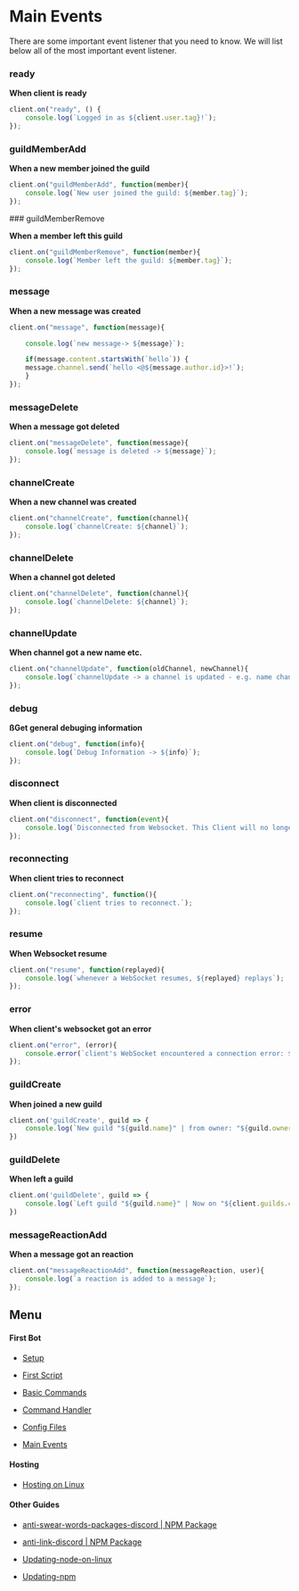 # Main Events

There are some important event listener that you need to know. We will list below all of the most important event listener.


### ready

**When client is ready**

```js
client.on("ready", () {
	console.log(`Logged in as ${client.user.tag}!`);
});
```

### guildMemberAdd

**When a new member joined the guild**

```js
client.on("guildMemberAdd", function(member){
    console.log(`New user joined the guild: ${member.tag}`);
});
```

### guildMemberRemove

**When a member left this guild**

```js
client.on("guildMemberRemove", function(member){
    console.log(`Member left the guild: ${member.tag}`);
});
```

### message

**When a new message was created**

```js
client.on("message", function(message){

    console.log(`new message-> ${message}`);

    if(message.content.startsWith(`hello`)) {
    message.channel.send(`hello <@${message.author.id}>!`);
    }
});
```

### messageDelete

**When a message got deleted**

```js
client.on("messageDelete", function(message){
    console.log(`message is deleted -> ${message}`);
});
```

### channelCreate

**When a new channel was created**

```js
client.on("channelCreate", function(channel){
    console.log(`channelCreate: ${channel}`);
});
```

### channelDelete

**When a channel got deleted**

```js 
client.on("channelDelete", function(channel){
    console.log(`channelDelete: ${channel}`);
});
```
    
### channelUpdate

**When channel got a new name etc.**

```js
client.on("channelUpdate", function(oldChannel, newChannel){
    console.log(`channelUpdate -> a channel is updated - e.g. name change, topic change`);
});
```

### debug

**ßGet general debuging information**

```js
client.on("debug", function(info){
    console.log(`Debug Information -> ${info}`);
});
```

### disconnect

**When client is disconnected**
```js
client.on("disconnect", function(event){
    console.log(`Disconnected from Websocket. This Client will no longer attempt to reconnect`);
});
```

### reconnecting

**When client tries to reconnect**

```js
client.on("reconnecting", function(){
    console.log(`client tries to reconnect.`);
});
```

### resume

**When Websocket resume**

```js
client.on("resume", function(replayed){
    console.log(`whenever a WebSocket resumes, ${replayed} replays`);
});
```

### error

**When client's websocket got an error**

```js
client.on("error", (error){
    console.error(`client's WebSocket encountered a connection error: ${error}`);
});
```

### guildCreate

**When joined a new guild**

```js
client.on('guildCreate', guild => {
    console.log(`New guild "${guild.name}" | from owner: "${guild.owner.user.tag}" |  now on "${client.guilds.cache.size}" servers`)
})
```

### guildDelete

**When left a guild**

```js
client.on('guildDelete', guild => {
    console.log(`Left guild "${guild.name}" | Now on "${client.guilds.cache.size}" servers`)
})
```

### messageReactionAdd

**When a message got an reaction**

```js
client.on("messageReactionAdd", function(messageReaction, user){
    console.log(`a reaction is added to a message`);
});
```


## Menu

#### First Bot

- [Setup](https://github.com/ookamicodes/discordjs-guide/blob/master/first-bot/chapters/.setup.md)

- [First Script](https://github.com/ookamicodes/discordjs-guide/blob/master/first-bot/chapters/1_first-script.md)

- [Basic Commands](https://github.com/ookamicodes/discordjs-guide/blob/master/first-bot/chapters/2_basic-commands.md)

- [Command Handler](https://github.com/ookamicodes/discordjs-guide/blob/master/first-bot/chapters/3_command-handler.md)

- [Config Files](https://github.com/ookamicodes/discordjs-guide/blob/master/first-bot/chapters/4_config-files.md)

- [Main Events](https://github.com/ookamicodes/discordjs-guide/blob/master/first-bot/chapters/5_main-events.md)

#### Hosting

- [Hosting on Linux](https://github.com/ookamicodes/discordjs-guide/blob/main/hosting-guides/hosting-on-linux.md)

#### Other Guides

- [anti-swear-words-packages-discord | NPM Package](https://github.com/ookamicodes/discordjs-guide/blob/master/other-guides/chapters/anti-swear-words.md)

- [anti-link-discord | NPM Package](https://github.com/ookamicodes/discordjs-guide/blob/master/other-guides/chapters/anti-link.md)

- [Updating-node-on-linux](https://github.com/ookamicodes/discordjs-guide/blob/main/other-guides/chapters/update-node-linux.md)

- [Updating-npm](https://github.com/ookamicodes/discordjs-guide/blob/main/other-guides/chapters/update-npm.md)